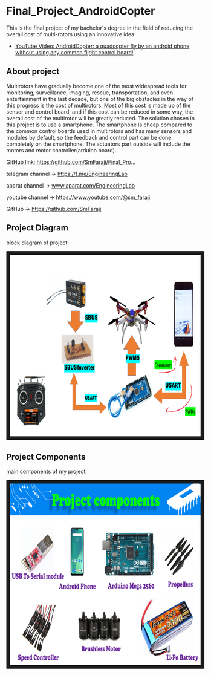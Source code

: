 # Final_Project_AndroidCopter
This is the final project of my bachelor's degree in the field of reducing the overall cost of multi-rotors using an innovative idea

  <ul>
        <li><a href="https://www.youtube.com/watch?v=K7dHUDejqlA">YouTube Video: AndroidCopter: a quadcopter fly by an android phone without using any common flight control board!</a></li>
  </ul> 
  
## About project
Multirotors have gradually become one of the most widespread tools for monitoring, surveillance, imaging, rescue, transportation, and even entertainment in the last decade, but one of the big obstacles in the way of this progress is the cost of multirotors. Most of this cost is made up of the sensor and control board, and if this cost can be reduced in some way, the overall cost of the multirotor will be greatly reduced.  The solution chosen in this project is to use a smartphone. The smartphone is cheap compared to the common control boards used in multirotors and has many sensors and modules by default, so the feedback and control part can be done completely on the smartphone. The actuators part outside will include the motors and motor controller(arduino board).

GitHub link: https://github.com/SmFaraji/Final_Pro...

telegram channel     -> https://t.me/EngineeringLab

aparat channel       -> www.aparat.com/EngineeringLab

youtube channel      -> https://www.youtube.com/@sm_faraji

GitHub               -> https://github.com/SmFaraji

## Project Diagram
block diagram of project:

<a href="https://www.youtube.com/watch?v=K7dHUDejqlA" target="_blank">
 <img src="https://github.com/SmFaraji/Final_Project_AndroidCopter/blob/main/project%20diaram.png" alt="Watch the video" width="680" height="480" border="10" />
</a>

## Project Components
main components of my project:

<a href="https://www.youtube.com/watch?v=K7dHUDejqlA" target="_blank">
 <img src="https://github.com/SmFaraji/Final_Project_AndroidCopter/blob/main/components.png" alt="Watch the video" width="680" height="480" border="10" />
</a>
